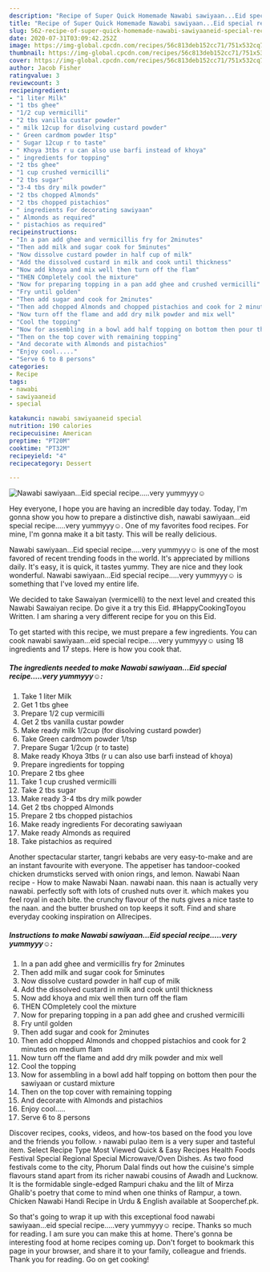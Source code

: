 ```yaml
---
description: "Recipe of Super Quick Homemade Nawabi sawiyaan...Eid special recipe.....very yummyyy☺"
title: "Recipe of Super Quick Homemade Nawabi sawiyaan...Eid special recipe.....very yummyyy☺"
slug: 562-recipe-of-super-quick-homemade-nawabi-sawiyaaneid-special-recipevery-yummyyy
date: 2020-07-31T03:09:42.252Z
image: https://img-global.cpcdn.com/recipes/56c813deb152cc71/751x532cq70/nawabi-sawiyaaneid-special-recipevery-yummyyy☺-recipe-main-photo.jpg
thumbnail: https://img-global.cpcdn.com/recipes/56c813deb152cc71/751x532cq70/nawabi-sawiyaaneid-special-recipevery-yummyyy☺-recipe-main-photo.jpg
cover: https://img-global.cpcdn.com/recipes/56c813deb152cc71/751x532cq70/nawabi-sawiyaaneid-special-recipevery-yummyyy☺-recipe-main-photo.jpg
author: Jacob Fisher
ratingvalue: 3
reviewcount: 3
recipeingredient:
- "1 liter Milk"
- "1 tbs ghee"
- "1/2 cup vermicilli"
- "2 tbs vanilla custar powder"
- " milk 12cup for disolving custard powder"
- " Green cardmom powder 1tsp"
- " Sugar 12cup r to taste"
- " Khoya 3tbs r u can also use barfi instead of khoya"
- " ingredients for topping"
- "2 tbs ghee"
- "1 cup crushed vermicilli"
- "2 tbs sugar"
- "3-4 tbs dry milk powder"
- "2 tbs chopped Almonds"
- "2 tbs chopped pistachios"
- " ingredients For decorating sawiyaan"
- " Almonds as required"
- " pistachios as required"
recipeinstructions:
- "In a pan add ghee and vermicillis fry for 2minutes"
- "Then add milk and sugar cook for 5minutes"
- "Now dissolve custard powder in half cup of milk"
- "Add the dissolved custard in milk and cook until thickness"
- "Now add khoya and mix well then turn off the flam"
- "THEN COmpletely cool the mixture"
- "Now for preparing topping in a pan add ghee and crushed vermicilli"
- "Fry until golden"
- "Then add sugar and cook for 2minutes"
- "Then add chopped Almonds and chopped pistachios and cook for 2 minutes on medium flam"
- "Now turn off the flame and add dry milk powder and mix well"
- "Cool the topping"
- "Now for assembling in a bowl add half topping on bottom then pour the sawiyaan or custard mixture"
- "Then on the top cover with remaining topping"
- "And decorate with Almonds and pistachios"
- "Enjoy cool....."
- "Serve 6 to 8 persons"
categories:
- Recipe
tags:
- nawabi
- sawiyaaneid
- special

katakunci: nawabi sawiyaaneid special 
nutrition: 190 calories
recipecuisine: American
preptime: "PT20M"
cooktime: "PT32M"
recipeyield: "4"
recipecategory: Dessert

---
```



![Nawabi sawiyaan...Eid special recipe.....very yummyyy☺](https://img-global.cpcdn.com/recipes/56c813deb152cc71/751x532cq70/nawabi-sawiyaaneid-special-recipevery-yummyyy☺-recipe-main-photo.jpg)

Hey everyone, I hope you are having an incredible day today. Today, I'm gonna show you how to prepare a distinctive dish, nawabi sawiyaan...eid special recipe.....very yummyyy☺. One of my favorites food recipes. For mine, I'm gonna make it a bit tasty. This will be really delicious.

Nawabi sawiyaan...Eid special recipe.....very yummyyy☺ is one of the most favored of recent trending foods in the world. It's appreciated by millions daily. It's easy, it is quick, it tastes yummy. They are nice and they look wonderful. Nawabi sawiyaan...Eid special recipe.....very yummyyy☺ is something that I've loved my entire life.

We decided to take Sawaiyan (vermicelli) to the next level and created this Nawabi Sawaiyan recipe. Do give it a try this Eid. #HappyCookingToyou Written. I am sharing a very different recipe for you on this Eid.


To get started with this recipe, we must prepare a few ingredients. You can cook nawabi sawiyaan...eid special recipe.....very yummyyy☺ using 18 ingredients and 17 steps. Here is how you cook that.

<!--inarticleads1-->

##### The ingredients needed to make Nawabi sawiyaan...Eid special recipe.....very yummyyy☺:

1. Take 1 liter Milk
1. Get 1 tbs ghee
1. Prepare 1/2 cup vermicilli
1. Get 2 tbs vanilla custar powder
1. Make ready  milk 1/2cup (for disolving custard powder)
1. Take  Green cardmom powder 1/tsp
1. Prepare  Sugar 1/2cup (r to taste)
1. Make ready  Khoya 3tbs (r u can also use barfi instead of khoya)
1. Prepare  ingredients for topping
1. Prepare 2 tbs ghee
1. Take 1 cup crushed vermicilli
1. Take 2 tbs sugar
1. Make ready 3-4 tbs dry milk powder
1. Get 2 tbs chopped Almonds
1. Prepare 2 tbs chopped pistachios
1. Make ready  ingredients For decorating sawiyaan
1. Make ready  Almonds as required
1. Take  pistachios as required


Another spectacular starter, tangri kebabs are very easy-to-make and are an instant favourite with everyone. The appetiser has tandoor-cooked chicken drumsticks served with onion rings, and lemon. Nawabi Naan recipe - How to make Nawabi Naan. nawabi naan. this naan is actually very nawabi. perfectly soft with lots of crushed nuts over it. which makes you feel royal in each bite. the crunchy flavour of the nuts gives a nice taste to the naan. and the butter brushed on top keeps it soft. Find and share everyday cooking inspiration on Allrecipes. 

<!--inarticleads2-->

##### Instructions to make Nawabi sawiyaan...Eid special recipe.....very yummyyy☺:

1. In a pan add ghee and vermicillis fry for 2minutes
1. Then add milk and sugar cook for 5minutes
1. Now dissolve custard powder in half cup of milk
1. Add the dissolved custard in milk and cook until thickness
1. Now add khoya and mix well then turn off the flam
1. THEN COmpletely cool the mixture
1. Now for preparing topping in a pan add ghee and crushed vermicilli
1. Fry until golden
1. Then add sugar and cook for 2minutes
1. Then add chopped Almonds and chopped pistachios and cook for 2 minutes on medium flam
1. Now turn off the flame and add dry milk powder and mix well
1. Cool the topping
1. Now for assembling in a bowl add half topping on bottom then pour the sawiyaan or custard mixture
1. Then on the top cover with remaining topping
1. And decorate with Almonds and pistachios
1. Enjoy cool.....
1. Serve 6 to 8 persons


Discover recipes, cooks, videos, and how-tos based on the food you love and the friends you follow. › nawabi pulao item is a very super and tasteful item. Select Recipe Type Most Viewed Quick &amp; Easy Recipes Health Foods Festival Special Regional Special Microwave/Oven Dishes. As two food festivals come to the city, Phorum Dalal finds out how the cuisine&#39;s simple flavours stand apart from its richer nawabi cousins of Awadh and Lucknow. It is the formidable single-edged Rampuri chaku and the lilt of Mirza Ghalib&#39;s poetry that come to mind when one thinks of Rampur, a town. Chicken Nawabi Handi Recipe in Urdu &amp; English available at Sooperchef.pk. 

So that's going to wrap it up with this exceptional food nawabi sawiyaan...eid special recipe.....very yummyyy☺ recipe. Thanks so much for reading. I am sure you can make this at home. There's gonna be interesting food at home recipes coming up. Don't forget to bookmark this page in your browser, and share it to your family, colleague and friends. Thank you for reading. Go on get cooking!
